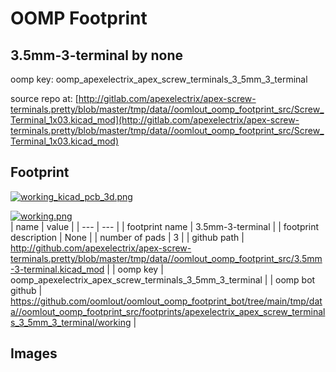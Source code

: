 # OOMP Footprint  
## 3.5mm-3-terminal  by none  
  
oomp key: oomp_apexelectrix_apex_screw_terminals_3_5mm_3_terminal  
  
source repo at: [http://gitlab.com/apexelectrix/apex-screw-terminals.pretty/blob/master/tmp/data//oomlout_oomp_footprint_src/Screw_Terminal_1x03.kicad_mod](http://gitlab.com/apexelectrix/apex-screw-terminals.pretty/blob/master/tmp/data//oomlout_oomp_footprint_src/Screw_Terminal_1x03.kicad_mod)  
## Footprint  
  
[![working_kicad_pcb_3d.png](working_kicad_pcb_3d_600.png)](working_kicad_pcb_3d.png)  
  
[![working.png](working_600.png)](working.png)  
| name | value | 
| --- | --- | 
| footprint name | 3.5mm-3-terminal | 
| footprint description | None | 
| number of pads | 3 | 
| github path | http://github.com/apexelectrix/apex-screw-terminals.pretty/blob/master/tmp/data//oomlout_oomp_footprint_src/3.5mm-3-terminal.kicad_mod | 
| oomp key | oomp_apexelectrix_apex_screw_terminals_3_5mm_3_terminal | 
| oomp bot github | https://github.com/oomlout/oomlout_oomp_footprint_bot/tree/main/tmp/data//oomlout_oomp_footprint_src/footprints/apexelectrix_apex_screw_terminals_3_5mm_3_terminal/working | 
## Images  
